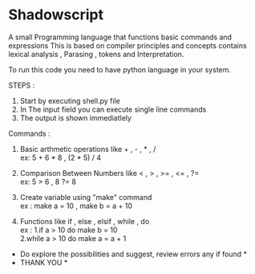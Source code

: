 # Shadowscript
 A small Programming language that functions basic commands and expressions
 This is based on compiler principles and concepts contains lexical analysis , Parasing , tokens and Interpretation.

To run this code you need to have python language in your system.

STEPS : 
1. Start by executing shell.py file
2. In The input field you can execute single line commands
3. The output is shown immediatlely

Commands : 
1. Basic arthmetic operations like + , - , * , /   
ex: 5 + 6 * 8  , (2 * 5) / 4

2. Comparison Between Numbers like < , > , >= , <= , ?=   
ex: 5 > 6 , 8 ?= 8

3. Create variable using "make" command  
ex : make a =  10 , make b = a + 10

4. Functions like if , else , elsif , while , do   
ex : 1.if a > 10 do make b = 10   
     2.while a > 10 do make a = a + 1  

* Do explore the possibilities and suggest, review errors any if found *
* THANK YOU *
